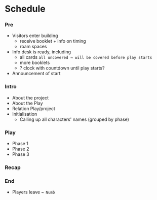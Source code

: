 # Schedule

### Pre
- Visitors enter building
	- receive booklet + info on timing
	- roam spaces
- Info desk is ready, including
	- all cards `all uncovered → will be covered before play starts`
	- more booklets
	- ? clock with countdown until play starts?
- Announcement of start


### Intro
- About the project
- About the Play
- Relation Play/project
- Initialisation
	- Calling up all characters' names (grouped by phase)


### Play
- Phase 1
- Phase 2
- Phase 3


### Recap


### End
- Players leave `→ Numb`
